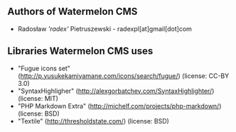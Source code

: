 Authors of Watermelon CMS
-------------------------

* Radosław _'radex'_ Pietruszewski - radexpl[at]gmail[dot]com


Libraries Watermelon CMS uses
-----------------------------

* "Fugue icons set" (http://p.yusukekamiyamane.com/icons/search/fugue/) (license: CC-BY 3.0)
* "SyntaxHighligher" (http://alexgorbatchev.com/SyntaxHighlighter/) (license: MIT)
* "PHP Markdown Extra" (http://michelf.com/projects/php-markdown/) (license: BSD)
* "Textile" (http://thresholdstate.com/) (license: BSD)